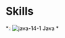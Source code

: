 # Skills 
*<svg width="10" height="10" viewBox="0 0 256 346" xmlns="http://www.w3.org/2000/svg" preserveAspectRatio="xMinYMin meet"><path d="M82.554 267.473s-13.198 7.675 9.393 10.272c27.369 3.122 41.356 2.675 71.517-3.034 0 0 7.93 4.972 19.003 9.279-67.611 28.977-153.019-1.679-99.913-16.517M74.292 229.659s-14.803 10.958 7.805 13.296c29.236 3.016 52.324 3.263 92.276-4.43 0 0 5.526 5.602 14.215 8.666-81.747 23.904-172.798 1.885-114.296-17.532" fill="#5382A1"/><path d="M143.942 165.515c16.66 19.18-4.377 36.44-4.377 36.44s42.301-21.837 22.874-49.183c-18.144-25.5-32.059-38.172 43.268-81.858 0 0-118.238 29.53-61.765 94.6" fill="#E76F00"/><path d="M233.364 295.442s9.767 8.047-10.757 14.273c-39.026 11.823-162.432 15.393-196.714.471-12.323-5.36 10.787-12.8 18.056-14.362 7.581-1.644 11.914-1.337 11.914-1.337-13.705-9.655-88.583 18.957-38.034 27.15 137.853 22.356 251.292-10.066 215.535-26.195M88.9 190.48s-62.771 14.91-22.228 20.323c17.118 2.292 51.243 1.774 83.03-.89 25.978-2.19 52.063-6.85 52.063-6.85s-9.16 3.923-15.787 8.448c-63.744 16.765-186.886 8.966-151.435-8.183 29.981-14.492 54.358-12.848 54.358-12.848M201.506 253.422c64.8-33.672 34.839-66.03 13.927-61.67-5.126 1.066-7.411 1.99-7.411 1.99s1.903-2.98 5.537-4.27c41.37-14.545 73.187 42.897-13.355 65.647 0 .001 1.003-.895 1.302-1.697" fill="#5382A1"/><path d="M162.439.371s35.887 35.9-34.037 91.101c-56.071 44.282-12.786 69.53-.023 98.377-32.73-29.53-56.75-55.526-40.635-79.72C111.395 74.612 176.918 57.393 162.439.37" fill="#E76F00"/><path d="M95.268 344.665c62.199 3.982 157.712-2.209 159.974-31.64 0 0-4.348 11.158-51.404 20.018-53.088 9.99-118.564 8.824-157.399 2.421.001 0 7.95 6.58 48.83 9.201" fill="#5382A1"/></svg>![java-14-1](https://github.com/marcusgostasson/marcusgostasson/assets/143846336/598931b8-ca67-4584-97d1-d2c8e497cf4a)
  Java
* 
